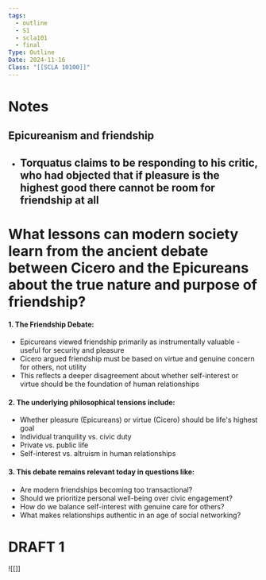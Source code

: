 ```yaml
---
tags:
  - outline
  - S1
  - scla101
  - final
Type: Outline
Date: 2024-11-16
Class: "[[SCLA 10100]]"
---
```


# Notes
## Epicureanism and friendship
- Torquatus claims to be responding to his critic, who had objected that if pleasure is the highest good there cannot be room for friendship at all
	- 
# What lessons can modern society learn from the ancient debate between Cicero and the Epicureans about the true nature and purpose of friendship?
#### 1. The Friendship Debate:
- Epicureans viewed friendship primarily as instrumentally valuable - useful for security and pleasure
- Cicero argued friendship must be based on virtue and genuine concern for others, not utility
- This reflects a deeper disagreement about whether self-interest or virtue should be the foundation of human relationships
#### 2. The underlying philosophical tensions include:

- Whether pleasure (Epicureans) or virtue (Cicero) should be life's highest goal
- Individual tranquility vs. civic duty
- Private vs. public life
- Self-interest vs. altruism in human relationships
#### 3. This debate remains relevant today in questions like:
- Are modern friendships becoming too transactional?
- Should we prioritize personal well-being over civic engagement?
- How do we balance self-interest with genuine care for others?
- What makes relationships authentic in an age of social networking?

# DRAFT 1
![[]]